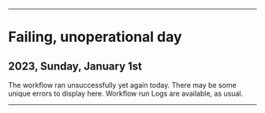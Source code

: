 
***

# Failing, unoperational day

## 2023, Sunday, January 1st

The workflow ran unsuccessfully yet again today. There may be some unique errors to display here. Workflow run Logs are available, as usual.

***
